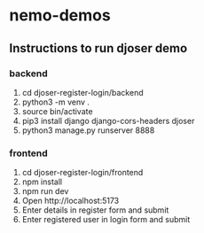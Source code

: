 # nemo-demos

## Instructions to run djoser demo

### backend
1. cd djoser-register-login/backend
2. python3 -m venv .
3. source bin/activate
4. pip3 install django django-cors-headers djoser
5. python3 manage.py runserver 8888

### frontend
1. cd djoser-register-login/frontend
2. npm install
3. npm run dev
4. Open http://localhost:5173
5. Enter details in register form and submit
6. Enter registered user in login form and submit
